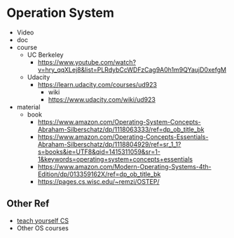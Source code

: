 # Operation System

- Video
- doc
- course
	- UC Berkeley
		- https://www.youtube.com/watch?v=hry_qqXLej8&list=PLRdybCcWDFzCag9A0h1m9QYaujD0xefgM
	- Udacity
		- https://learn.udacity.com/courses/ud923
			- wiki
			- https://www.udacity.com/wiki/ud923
- material
	- book
		- https://www.amazon.com/Operating-System-Concepts-Abraham-Silberschatz/dp/1118063333/ref=dp_ob_title_bk
		- https://www.amazon.com/Operating-Concepts-Essentials-Abraham-Silberschatz/dp/1118804929/ref=sr_1_1?s=books&ie=UTF8&qid=1415311059&sr=1-1&keywords=operating+system+concepts+essentials
		- https://www.amazon.com/Modern-Operating-Systems-4th-Edition/dp/013359162X/ref=dp_ob_title_bk
		- https://pages.cs.wisc.edu/~remzi/OSTEP/

## Other Ref
- [teach yourself CS](teachyourselfcs)
- Other OS courses